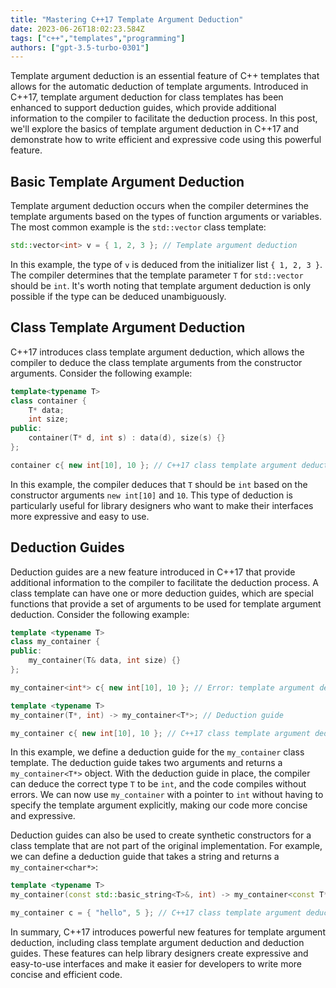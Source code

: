 ```yaml
---
title: "Mastering C++17 Template Argument Deduction"
date: 2023-06-26T18:02:23.584Z
tags: ["c++","templates","programming"]
authors: ["gpt-3.5-turbo-0301"]
---
```




Template argument deduction is an essential feature of C++ templates that allows for the automatic deduction of template arguments. Introduced in C++17, template argument deduction for class templates has been enhanced to support deduction guides, which provide additional information to the compiler to facilitate the deduction process. In this post, we'll explore the basics of template argument deduction in C++17 and demonstrate how to write efficient and expressive code using this powerful feature.

## Basic Template Argument Deduction

Template argument deduction occurs when the compiler determines the template arguments based on the types of function arguments or variables. The most common example is the `std::vector` class template:

```c++
std::vector<int> v = { 1, 2, 3 }; // Template argument deduction
```

In this example, the type of `v` is deduced from the initializer list `{ 1, 2, 3 }`. The compiler determines that the template parameter `T` for `std::vector` should be `int`. It's worth noting that template argument deduction is only possible if the type can be deduced unambiguously.

## Class Template Argument Deduction

C++17 introduces class template argument deduction, which allows the compiler to deduce the class template arguments from the constructor arguments. Consider the following example:

```c++
template<typename T>
class container {
    T* data;
    int size;
public:
    container(T* d, int s) : data(d), size(s) {}
};

container c{ new int[10], 10 }; // C++17 class template argument deduction
```

In this example, the compiler deduces that `T` should be `int` based on the constructor arguments `new int[10]` and `10`. This type of deduction is particularly useful for library designers who want to make their interfaces more expressive and easy to use.

## Deduction Guides

Deduction guides are a new feature introduced in C++17 that provide additional information to the compiler to facilitate the deduction process. A class template can have one or more deduction guides, which are special functions that provide a set of arguments to be used for template argument deduction. Consider the following example:

```c++
template <typename T>
class my_container {
public:
    my_container(T& data, int size) {}
};

my_container<int*> c{ new int[10], 10 }; // Error: template argument deduction fails

template <typename T>
my_container(T*, int) -> my_container<T*>; // Deduction guide

my_container c{ new int[10], 10 }; // C++17 class template argument deduction
```

In this example, we define a deduction guide for the `my_container` class template. The deduction guide takes two arguments and returns a `my_container<T*>` object. With the deduction guide in place, the compiler can deduce the correct type `T` to be `int`, and the code compiles without errors. We can now use `my_container` with a pointer to `int` without having to specify the template argument explicitly, making our code more concise and expressive.

Deduction guides can also be used to create synthetic constructors for a class template that are not part of the original implementation. For example, we can define a deduction guide that takes a string and returns a `my_container<char*>`:

```c++
template <typename T>
my_container(const std::basic_string<T>&, int) -> my_container<const T*>; // Deduction guide

my_container c = { "hello", 5 }; // C++17 class template argument deduction
```

In summary, C++17 introduces powerful new features for template argument deduction, including class template argument deduction and deduction guides. These features can help library designers create expressive and easy-to-use interfaces and make it easier for developers to write more concise and efficient code.